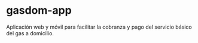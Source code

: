 # gasdom-app
Aplicación web y móvil para facilitar la cobranza y pago del servicio básico del gas a domicilio.

